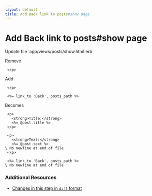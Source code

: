 ```yaml
---
layout: default
title: Add Back link to posts#show page
---
```


<h1 id="main">Add Back link to posts#show page</h1>
Update file `app/views/posts/show.html.erb`

Remove
<pre><code> &lt;/p&gt;</code></pre>


Add
<pre><code> &lt;/p&gt;
&nbsp;
 &lt;%= link_to &#39;Back&#39;, posts_path %&gt;</code></pre>


Becomes
<pre><code> &lt;p&gt;
   &lt;strong&gt;Title:&lt;/strong&gt;
   &lt;%= @post.title %&gt;
 &lt;/p&gt;
&nbsp;
 &lt;p&gt;
   &lt;strong&gt;Text:&lt;/strong&gt;
   &lt;%= @post.text %&gt;
\ No newline at end of file
 &lt;/p&gt;
&nbsp;
 &lt;%= link_to &#39;Back&#39;, posts_path %&gt;
\ No newline at end of file
</code></pre>



### Additional Resources

* [Changes in this step in `diff` format](https://github.com/software-academy/rails_getting_started_bdd/commit/6a0c4a76a91df75d37bd0aecd75d94a8a23d134f)

